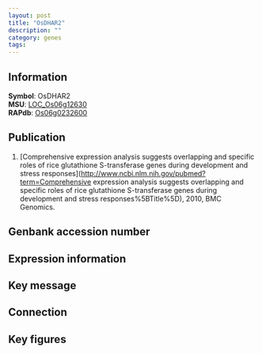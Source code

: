 ```yaml
---
layout: post
title: "OsDHAR2"
description: ""
category: genes
tags: 
---
```


## Information
__Symbol__: OsDHAR2  
__MSU__: [LOC_Os06g12630](http://rice.plantbiology.msu.edu/cgi-bin/ORF_infopage.cgi?orf=LOC_Os06g12630)  
__RAPdb__: [Os06g0232600](http://rapdb.dna.affrc.go.jp/viewer/gbrowse_details/irgsp1?name=Os06g0232600)  

## Publication
1. [Comprehensive expression analysis suggests overlapping and specific roles of rice glutathione S-transferase genes during development and stress responses](http://www.ncbi.nlm.nih.gov/pubmed?term=Comprehensive expression analysis suggests overlapping and specific roles of rice glutathione S-transferase genes during development and stress responses%5BTitle%5D), 2010, BMC Genomics.

## Genbank accession number

## Expression information

## Key message

## Connection

## Key figures


